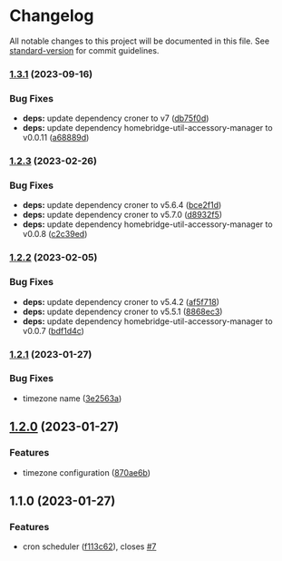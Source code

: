 # Changelog

All notable changes to this project will be documented in this file. See [standard-version](https://github.com/conventional-changelog/standard-version) for commit guidelines.

### [1.3.1](https://github.com/uamanager/homebridge-cron-scheduler/compare/v1.3.0...v1.3.1) (2023-09-16)


### Bug Fixes

* **deps:** update dependency croner to v7 ([db75f0d](https://github.com/uamanager/homebridge-cron-scheduler/commit/db75f0dde86a8890c49e147354d8c25b74a97abb))
* **deps:** update dependency homebridge-util-accessory-manager to v0.0.11 ([a68889d](https://github.com/uamanager/homebridge-cron-scheduler/commit/a68889d2c0d28be639a560cf9dfc1bce0352982e))

### [1.2.3](https://github.com/uamanager/homebridge-cron-scheduler/compare/v1.2.2...v1.2.3) (2023-02-26)


### Bug Fixes

* **deps:** update dependency croner to v5.6.4 ([bce2f1d](https://github.com/uamanager/homebridge-cron-scheduler/commit/bce2f1daa2a7db192ebc8ad6e534a543caa5139d))
* **deps:** update dependency croner to v5.7.0 ([d8932f5](https://github.com/uamanager/homebridge-cron-scheduler/commit/d8932f58e6060187679d755ed0ae80997abc91c0))
* **deps:** update dependency homebridge-util-accessory-manager to v0.0.8 ([c2c39ed](https://github.com/uamanager/homebridge-cron-scheduler/commit/c2c39eddd0bf1774209a2fd3f83513393b95ab9b))

### [1.2.2](https://github.com/uamanager/homebridge-cron-scheduler/compare/v1.2.1...v1.2.2) (2023-02-05)


### Bug Fixes

* **deps:** update dependency croner to v5.4.2 ([af5f718](https://github.com/uamanager/homebridge-cron-scheduler/commit/af5f718b7ce374f22abe9f96697a67c70e7ab8bd))
* **deps:** update dependency croner to v5.5.1 ([8868ec3](https://github.com/uamanager/homebridge-cron-scheduler/commit/8868ec3270ea26793a77a49492a5c1074155063b))
* **deps:** update dependency homebridge-util-accessory-manager to v0.0.7 ([bdf1d4c](https://github.com/uamanager/homebridge-cron-scheduler/commit/bdf1d4ca598d14c1e8d73d0630e2a9e0d08d2c7c))

### [1.2.1](https://github.com/uamanager/homebridge-cron-scheduler/compare/v1.2.0...v1.2.1) (2023-01-27)


### Bug Fixes

* timezone name ([3e2563a](https://github.com/uamanager/homebridge-cron-scheduler/commit/3e2563aa294a6242957a7267089feb56273804e1))

## [1.2.0](https://github.com/uamanager/homebridge-cron-scheduler/compare/v1.1.0...v1.2.0) (2023-01-27)


### Features

* timezone configuration ([870ae6b](https://github.com/uamanager/homebridge-cron-scheduler/commit/870ae6b9ee7942f295e916d4d2dc8b217d51147c))

## 1.1.0 (2023-01-27)


### Features

* cron scheduler ([f113c62](https://github.com/uamanager/homebridge-cron-scheduler/commit/f113c62d333ef9a360435f609560f2f28e4793aa)), closes [#7](https://github.com/uamanager/homebridge-cron-scheduler/issues/7)
